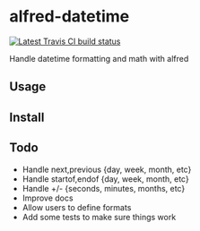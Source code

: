 # alfred-datetime

[![Latest Travis CI build status](https://travis-ci.org/kdeal/alfred-datetime.png)](https://travis-ci.org/kdeal/alfred-datetime)

Handle datetime formatting and math with alfred

## Usage

## Install

## Todo
- Handle next,previous {day, week, month, etc}
- Handle startof,endof {day, week, month, etc}
- Handle +/- {seconds, minutes, months, etc}
- Improve docs
- Allow users to define formats
- Add some tests to make sure things work
